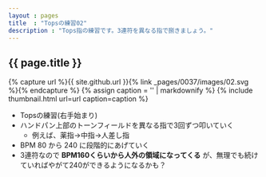 ```yaml
---
layout : pages
title  : "Topsの練習02"
description : "Tops指の練習です。3連符を異なる指で捌きましょう。"
---
```


## {{ page.title }}

{% capture url %}{{ site.github.url }}{% link _pages/0037/images/02.svg %}{% endcapture %}
{% assign caption = '' | markdownify %}
{% include thumbnail.html url=url caption=caption %}

* Topsの練習(右手始まり)
* ハンドパン上部のトーンフィールドを異なる指で3回ずつ叩いていく
  * 例えば、薬指→中指→人差し指
* BPM 80 から 240 に段階的にあげていく
* 3連符なので **BPM160くらいから人外の領域になってくる** が、無理でも続けていればやがて240ができるようになるかも？